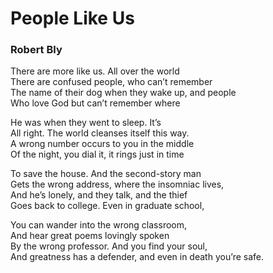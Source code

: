 # People Like Us  
  
### Robert Bly  
  
There are more like us. All over the world  
There are confused people, who can’t remember  
The name of their dog when they wake up, and people  
Who love God but can’t remember where  
  
He was when they went to sleep. It’s  
All right. The world cleanses itself this way.  
A wrong number occurs to you in the middle  
Of the night, you dial it, it rings just in time  
  
To save the house. And the second-story man  
Gets the wrong address, where the insomniac lives,  
And he’s lonely, and they talk, and the thief  
Goes back to college. Even in graduate school,  
  
You can wander into the wrong classroom,  
And hear great poems lovingly spoken  
By the wrong professor. And you find your soul,  
And greatness has a defender, and even in death you’re safe.  
  
